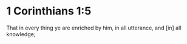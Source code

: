 # 1 Corinthians 1:5

That in every thing ye are enriched by him, in all utterance, and [in] all knowledge;